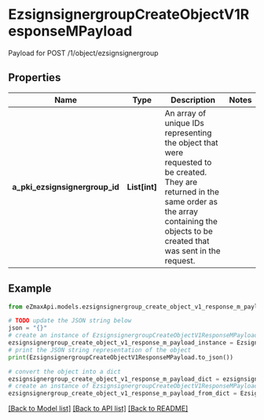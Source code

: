 # EzsignsignergroupCreateObjectV1ResponseMPayload

Payload for POST /1/object/ezsignsignergroup

## Properties

Name | Type | Description | Notes
------------ | ------------- | ------------- | -------------
**a_pki_ezsignsignergroup_id** | **List[int]** | An array of unique IDs representing the object that were requested to be created.  They are returned in the same order as the array containing the objects to be created that was sent in the request. | 

## Example

```python
from eZmaxApi.models.ezsignsignergroup_create_object_v1_response_m_payload import EzsignsignergroupCreateObjectV1ResponseMPayload

# TODO update the JSON string below
json = "{}"
# create an instance of EzsignsignergroupCreateObjectV1ResponseMPayload from a JSON string
ezsignsignergroup_create_object_v1_response_m_payload_instance = EzsignsignergroupCreateObjectV1ResponseMPayload.from_json(json)
# print the JSON string representation of the object
print(EzsignsignergroupCreateObjectV1ResponseMPayload.to_json())

# convert the object into a dict
ezsignsignergroup_create_object_v1_response_m_payload_dict = ezsignsignergroup_create_object_v1_response_m_payload_instance.to_dict()
# create an instance of EzsignsignergroupCreateObjectV1ResponseMPayload from a dict
ezsignsignergroup_create_object_v1_response_m_payload_from_dict = EzsignsignergroupCreateObjectV1ResponseMPayload.from_dict(ezsignsignergroup_create_object_v1_response_m_payload_dict)
```
[[Back to Model list]](../README.md#documentation-for-models) [[Back to API list]](../README.md#documentation-for-api-endpoints) [[Back to README]](../README.md)


